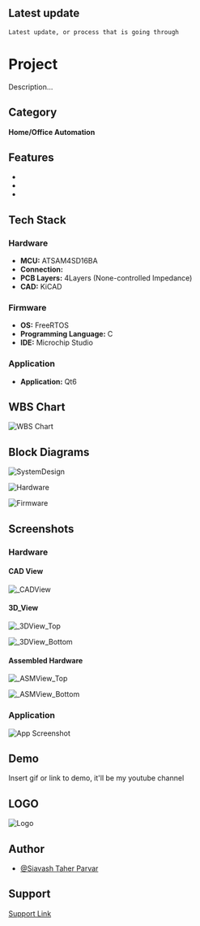 ## Latest update


``
Latest update, or process that is going through
``


# Project

Description...

## Category

__Home/Office Automation__

## Features

- 
- 
- 


## Tech Stack

### Hardware

- **MCU:** ATSAM4SD16BA
- **Connection:** 
- **PCB Layers:** 4Layers (None-controlled Impedance)
- **CAD:** KiCAD

### Firmware

- **OS:** FreeRTOS
- **Programming Language:** C
- **IDE:** Microchip Studio

### Application

- **Application:** Qt6







## WBS Chart

![WBS Chart](https://github.com/mend0z0)


## Block Diagrams

![SystemDesign](https://github.com/mend0z0/SparkleSplashy/blob/main/Document/Block%20Diagrams/_FBD_SYS_SparkleSplashy_v1.0.svg)

![Hardware](https://github.com/mend0z0/SparkleSplashy/blob/main/Document/Block%20Diagrams/_FBD_HW_SparkleSplashy_v1.0.svg)

![Firmware](https://github.com/mend0z0)


## Screenshots

### Hardware

#### CAD View

![_CADView](https://github.com/mend0z0/SparkleSplashy/blob/main/Document/Media%20Content/Hardware%20Pictures/CAD%20View/_CADView_SparkleSplashy_v1.0.svg)

#### 3D_View

![_3DView_Top](https://github.com/mend0z0/SparkleSplashy/blob/main/Document/Media%20Content/Hardware%20Pictures/3D%20View/_3DView_Top_SparkleSplashy_v1.0.png)

![_3DView_Bottom](https://github.com/mend0z0/SparkleSplashy/blob/main/Document/Media%20Content/Hardware%20Pictures/3D%20View/_3DView_Bottom_SparkleSplashy_v1.0.png)
 
#### Assembled Hardware

![_ASMView_Top](https://github.com/mend0z0)

![_ASMView_Bottom](https://github.com/mend0z0)

### Application
![App Screenshot](https://github.com/mend0z0)


## Demo

Insert gif or link to demo, it'll be my youtube channel

## LOGO

![Logo](https://github.com/mend0z0/SparkleSplashy/blob/main/LOGO.png)


## Author

- [@Siavash Taher Parvar](https://www.linkedin.com/in/mend0z0)


## Support

[Support Link](https://github.com/sponsors/mend0z0)